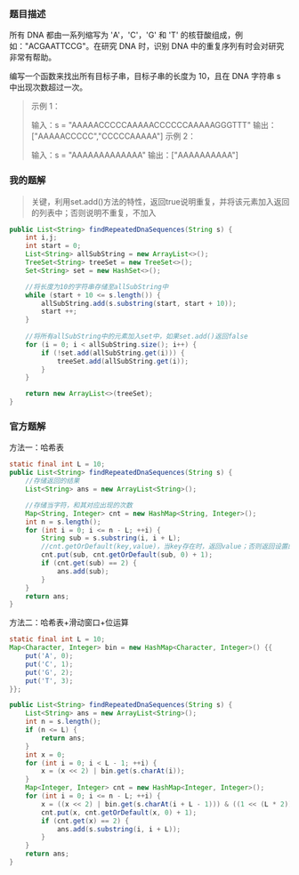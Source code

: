 ### 题目描述

所有 DNA 都由一系列缩写为 'A'，'C'，'G' 和 'T' 的核苷酸组成，例如："ACGAATTCCG"。在研究 DNA 时，识别 DNA 中的重复序列有时会对研究非常有帮助。

编写一个函数来找出所有目标子串，目标子串的长度为 10，且在 DNA 字符串 s 中出现次数超过一次。



> 示例 1：
>
> 输入：s = "AAAAACCCCCAAAAACCCCCCAAAAAGGGTTT"
> 输出：["AAAAACCCCC","CCCCCAAAAA"]
> 示例 2：
>
> 输入：s = "AAAAAAAAAAAAA"
> 输出：["AAAAAAAAAA"]



### 我的题解

> 关键，利用set.add()方法的特性，返回true说明重复，并将该元素加入返回的列表中；否则说明不重复，不加入

~~~ java
public List<String> findRepeatedDnaSequences(String s) {
    int i,j;
    int start = 0;
    List<String> allSubString = new ArrayList<>();
    TreeSet<String> treeSet = new TreeSet<>();
    Set<String> set = new HashSet<>();

    //将长度为10的字符串存储至allSubString中
    while (start + 10 <= s.length()) {
        allSubString.add(s.substring(start, start + 10));
        start ++;
    }
	
    //将所有allSubString中的元素加入set中，如果set.add()返回false
    for (i = 0; i < allSubString.size(); i++) {
        if (!set.add(allSubString.get(i))) {
            treeSet.add(allSubString.get(i));
        }
    }

    return new ArrayList<>(treeSet);
}
~~~



### 官方题解

方法一：哈希表

~~~ java
static final int L = 10;
public List<String> findRepeatedDnaSequences(String s) {
    //存储返回的结果
    List<String> ans = new ArrayList<String>();

    //存储当字符，和其对应出现的次数
    Map<String, Integer> cnt = new HashMap<String, Integer>();
    int n = s.length();
    for (int i = 0; i <= n - L; ++i) {
        String sub = s.substring(i, i + L);
        //cnt.getOrDefault(key,value)，当key存在时，返回value；否则返回设置的value
        cnt.put(sub, cnt.getOrDefault(sub, 0) + 1);
        if (cnt.get(sub) == 2) {
            ans.add(sub);
        }
    }
    return ans;
}
~~~



方法二：哈希表+滑动窗口+位运算

~~~ java
static final int L = 10;
Map<Character, Integer> bin = new HashMap<Character, Integer>() {{
    put('A', 0);
    put('C', 1);
    put('G', 2);
    put('T', 3);
}};

public List<String> findRepeatedDnaSequences(String s) {
    List<String> ans = new ArrayList<String>();
    int n = s.length();
    if (n <= L) {
        return ans;
    }
    int x = 0;
    for (int i = 0; i < L - 1; ++i) {
        x = (x << 2) | bin.get(s.charAt(i));
    }
    Map<Integer, Integer> cnt = new HashMap<Integer, Integer>();
    for (int i = 0; i <= n - L; ++i) {
        x = ((x << 2) | bin.get(s.charAt(i + L - 1))) & ((1 << (L * 2)) - 1);
        cnt.put(x, cnt.getOrDefault(x, 0) + 1);
        if (cnt.get(x) == 2) {
            ans.add(s.substring(i, i + L));
        }
    }
    return ans;
}

~~~






